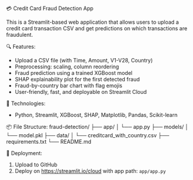 💳 Credit Card Fraud Detection App

This is a Streamlit-based web application that allows users to upload a credit card transaction CSV and get predictions on which transactions are fraudulent.

🔍 Features:
- Upload a CSV file (with Time, Amount, V1-V28, Country)
- Preprocessing: scaling, column reordering
- Fraud prediction using a trained XGBoost model
- SHAP explainability plot for the first detected fraud
- Fraud-by-country bar chart with flag emojis
- User-friendly, fast, and deployable on Streamlit Cloud

🧠 Technologies:
- Python, Streamlit, XGBoost, SHAP, Matplotlib, Pandas, Scikit-learn

📦 File Structure:
fraud-detection/
├── app/
│ └── app.py
├── models/
│ └── model.pkl
├── data/
│ └── creditcard_with_country.csv
├── requirements.txt
└── README.md

 🚀 Deployment:
1. Upload to GitHub
2. Deploy on https://streamlit.io/cloud with app path: `app/app.py`
